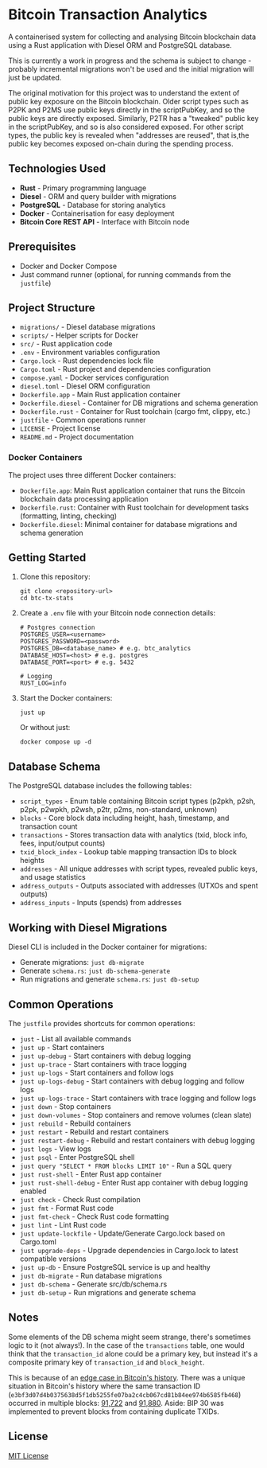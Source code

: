 # Bitcoin Transaction Analytics

A containerised system for collecting and analysing Bitcoin blockchain data using a Rust application with Diesel ORM and PostgreSQL database.

This is currently a work in progress and the schema is subject to change - probably incremental migrations won't be used and the initial migration will just be updated.

The original motivation for this project was to understand the extent of public key exposure on the Bitcoin blockchain.
Older script types such as P2PK and P2MS use public keys directly in the scriptPubKey, and so the public keys are directly exposed.
Similarly, P2TR has a "tweaked" public key in the scriptPubKey, and so is also considered exposed.
For other script types, the public key is revealed when "addresses are reused", that is,the public key becomes exposed on-chain during the spending process.

## Technologies Used

- **Rust** - Primary programming language
- **Diesel** - ORM and query builder with migrations
- **PostgreSQL** - Database for storing analytics
- **Docker** - Containerisation for easy deployment
- **Bitcoin Core REST API** - Interface with Bitcoin node

## Prerequisites

- Docker and Docker Compose
- Just command runner (optional, for running commands from the `justfile`)

## Project Structure

- `migrations/` - Diesel database migrations
- `scripts/` - Helper scripts for Docker
- `src/` - Rust application code
- `.env` - Environment variables configuration
- `Cargo.lock` - Rust dependencies lock file
- `Cargo.toml` - Rust project and dependencies configuration
- `compose.yaml` - Docker services configuration
- `diesel.toml` - Diesel ORM configuration
- `Dockerfile.app` - Main Rust application container
- `Dockerfile.diesel` - Container for DB migrations and schema generation
- `Dockerfile.rust` - Container for Rust toolchain (cargo fmt, clippy, etc.)
- `justfile` - Common operations runner
- `LICENSE` - Project license
- `README.md` - Project documentation

### Docker Containers
The project uses three different Docker containers:

- `Dockerfile.app`: Main Rust application container that runs the Bitcoin blockchain data processing application
- `Dockerfile.rust`: Container with Rust toolchain for development tasks (formatting, linting, checking)
- `Dockerfile.diesel`: Minimal container for database migrations and schema generation

## Getting Started

1. Clone this repository:
   ```
   git clone <repository-url>
   cd btc-tx-stats
   ```

2. Create a `.env` file with your Bitcoin node connection details:
   ```
   # Postgres connection
   POSTGRES_USER=<username>
   POSTGRES_PASSWORD=<password>
   POSTGRES_DB=<database_name> # e.g. btc_analytics
   DATABASE_HOST=<host> # e.g. postgres
   DATABASE_PORT=<port> # e.g. 5432
   
   # Logging
   RUST_LOG=info
   ```

3. Start the Docker containers:
   ```
   just up
   ```
   
   Or without just:
   ```
   docker compose up -d
   ```

## Database Schema

The PostgreSQL database includes the following tables:

- `script_types` - Enum table containing Bitcoin script types (p2pkh, p2sh, p2pk, p2wpkh, p2wsh, p2tr, p2ms, non-standard, unknown)
- `blocks` - Core block data including height, hash, timestamp, and transaction count
- `transactions` - Stores transaction data with analytics (txid, block info, fees, input/output counts)
- `txid_block_index` - Lookup table mapping transaction IDs to block heights
- `addresses` - All unique addresses with script types, revealed public keys, and usage statistics
- `address_outputs` - Outputs associated with addresses (UTXOs and spent outputs)
- `address_inputs` - Inputs (spends) from addresses

## Working with Diesel Migrations

Diesel CLI is included in the Docker container for migrations:

- Generate migrations: `just db-migrate`
- Generate `schema.rs`: `just db-schema-generate`
- Run migrations and generate `schema.rs`: `just db-setup`

## Common Operations

The `justfile` provides shortcuts for common operations:

- `just` - List all available commands
- `just up` - Start containers
- `just up-debug` - Start containers with debug logging
- `just up-trace` - Start containers with trace logging
- `just up-logs` - Start containers and follow logs
- `just up-logs-debug` - Start containers with debug logging and follow logs
- `just up-logs-trace` - Start containers with trace logging and follow logs
- `just down` - Stop containers
- `just down-volumes` - Stop containers and remove volumes (clean slate)
- `just rebuild` - Rebuild containers
- `just restart` - Rebuild and restart containers
- `just restart-debug` - Rebuild and restart containers with debug logging
- `just logs` - View logs
- `just psql` - Enter PostgreSQL shell
- `just query "SELECT * FROM blocks LIMIT 10"` - Run a SQL query
- `just rust-shell` - Enter Rust app container
- `just rust-shell-debug` - Enter Rust app container with debug logging enabled
- `just check` - Check Rust compilation
- `just fmt` - Format Rust code
- `just fmt-check` - Check Rust code formatting
- `just lint` - Lint Rust code
- `just update-lockfile` - Update/Generate Cargo.lock based on Cargo.toml
- `just upgrade-deps` - Upgrade dependencies in Cargo.lock to latest compatible versions
- `just up-db` - Ensure PostgreSQL service is up and healthy
- `just db-migrate` - Run database migrations
- `just db-schema` - Generate src/db/schema.rs
- `just db-setup` - Run migrations and generate schema

## Notes

Some elements of the DB schema might seem strange, there's sometimes logic to it (not always!).
In the case of the `transactions` table, one would think that the `transaction_id` alone could be a primary key,
but instead it's a composite primary key of `transaction_id` and `block_height`.

This is because of an [edge case in Bitcoin's history](https://bitcoindevs.xyz/decoding/inputs-prev-txid).
There was a unique situation in Bitcoin's history where the same transaction ID
(`e3bf3d07d4b0375638d5f1db5255fe07ba2c4cb067cd81b84ee974b6585fb468`) occurred in multiple blocks:
[91,722](https://mempool.space/block/00000000000271a2dc26e7667f8419f2e15416dc6955e5a6c6cdf3f2574dd08e) and
[91,880](https://mempool.space/block/00000000000743f190a18c5577a3c2d2a1f610ae9601ac046a38084ccb7cd721).
Aside: BIP 30 was implemented to prevent blocks from containing duplicate TXIDs.

## License

[MIT License](LICENSE)